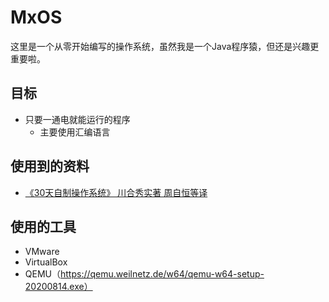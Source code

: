 # MxOS
这里是一个从零开始编写的操作系统，虽然我是一个Java程序猿，但还是兴趣更重要啦。
## 目标
- 只要一通电就能运行的程序  
  - 主要使用汇编语言
 
## 使用到的资料
- [《30天自制操作系统》 川合秀实著 周自恒等译](http://hrb.osask.jp/)

## 使用的工具
- VMware
- VirtualBox
- QEMU（https://qemu.weilnetz.de/w64/qemu-w64-setup-20200814.exe）
